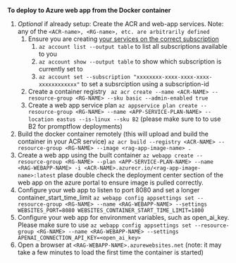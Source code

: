 **To deploy to Azure web app from the Docker container**
   1. *Optional* if already setup: Create the ACR and web-app services. Note: any of the `<ACR-name>, <RG-name>, etc. are arbitrarily defined`
      1. Ensure you are creating [your services on the correct subscription](https://learn.microsoft.com/en-us/cli/azure/manage-azure-subscriptions-azure-cli)
         1. `az account list --output table` to list all subscriptions available to you
         2. `az account show --output table` to show which subscription is currently set to
         3. `az account set --subscription "xxxxxxxx-xxxx-xxxx-xxxx-xxxxxxxxxxxx"` to set a subsrciption using a subscription-id
      2. Create a container registry ` az acr create --name <ACR-NAME> --resource-group <RG-NAME> --sku basic --admin-enabled true`
      3. Create a web app service plan `az appservice plan create --resource-group <RG-NAME> --name <APP-SERVICE-PLAN-NAME> --location eastus --is-linux --sku B2` (please make sure to to use B2 for promptflow deployments)
   2. Build the docker container remotely (this will upload and build the container in your ACR service) `az acr build --registry <ACR-NAME> --resource-group <RG-NAME> --image <rag-app-image-name> .`
   3. Create a web app using the built container `az webapp create --resource-group <RG-NAME> --plan <APP-SERVICE-PLAN-NAME> --name <RAG-WEBAPP-NAME> -i <ACR-NAME>.azurecr.io/<rag-app-image-name>:latest`
   plase double check the deployment center section of the web app on the azure portal to ensure image is pulled correctly.  
   4. Configure your web app to listen to port 8080 and set a longer container_start_time_limit `az webapp config appsettings set --resource-group <RG-NAME> --name <RAG-WEBAPP-NAME> --settings WEBSITES_PORT=8080 WEBSITES_CONTAINER_START_TIME_LIMIT=1800 `
   5. Configure your web app for environment variables, such as open_ai_key. Please make sure to use 
    `az webapp config appsettings set --resource-group <RG-NAME> --name <RAG-WEBAPP-NAME> --settings APENAI_CONNECTION_API_KEY=<open_ai_key>`
   6. Open a browser at `<RAG-WEBAPP-NAME>.azurewebsites.net` (note: it may take a few minutes to load the first time the container is started)